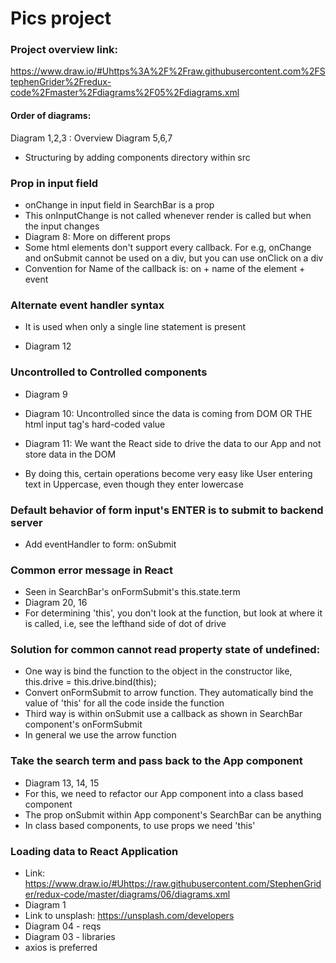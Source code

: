# Pics project

### Project overview link: 
https://www.draw.io/#Uhttps%3A%2F%2Fraw.githubusercontent.com%2FStephenGrider%2Fredux-code%2Fmaster%2Fdiagrams%2F05%2Fdiagrams.xml

#### Order of diagrams:
Diagram 1,2,3 : Overview
Diagram 5,6,7 

* Structuring by adding components directory within src

### Prop in input field
* onChange in input field in SearchBar is a prop
* This onInputChange is not called whenever render is called but when the input changes
* Diagram 8: More on different props
* Some html elements don't support every callback. For e.g, onChange and onSubmit cannot be used on a div, but you can use onClick on a div
* Convention for Name of the callback is: on + name of the element + event

### Alternate event handler syntax
* It is used when only a single line statement is present

* Diagram 12
### Uncontrolled to Controlled components
* Diagram 9

* Diagram 10: Uncontrolled since the data is coming from DOM OR THE html input tag's hard-coded value 
* Diagram 11: We want the React side to drive the data to our App and not store data in the DOM

* By doing this, certain operations become very easy like User entering text in Uppercase, even though they enter lowercase

### Default behavior of form input's ENTER is to submit to backend server
* Add eventHandler to form: onSubmit

### Common error message in React
* Seen in SearchBar's onFormSubmit's this.state.term
* Diagram 20, 16
* For determining 'this', you don't look at the function, but look at where it is called, i.e, see the lefthand side of dot of drive

### Solution for common cannot read property state of undefined:
* One way is bind the function to the object in the constructor like, this.drive = this.drive.bind(this);
* Convert onFormSubmit to arrow function. They automatically bind the value of 'this' for all the code inside the function
* Third way is within onSubmit use a callback as shown in SearchBar component's onFormSubmit
* In general we use the arrow function

### Take the search term and pass back to the App component
* Diagram 13, 14, 15
* For this, we need to refactor our App component into a class based component
* The prop onSubmit within App component's SearchBar can be anything
* In class based components, to use props we need 'this'

### Loading data to React Application
* Link: https://www.draw.io/#Uhttps://raw.githubusercontent.com/StephenGrider/redux-code/master/diagrams/06/diagrams.xml
* Diagram 1
* Link to unsplash: https://unsplash.com/developers
* Diagram 04 - reqs
* Diagram 03 - libraries
* axios is preferred

